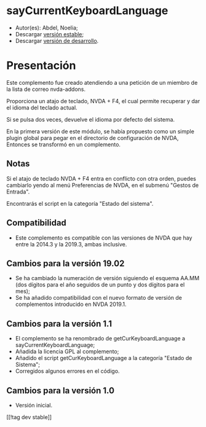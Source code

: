 # sayCurrentKeyboardLanguage #

* Autor(es): Abdel, Noelia;
* Descargar [versión estable][1];
* Descargar [versión de desarrollo][2].

# Presentación #

Este complemento fue creado atendiendo a una petición de un miembro de la
lista de correo nvda-addons.

Proporciona un atajo de teclado, NVDA + F4, el cual permite recuperar y dar
el idioma del teclado actual.

Si se pulsa dos veces, devuelve el idioma por defecto del sistema.

En la primera versión de este módulo, se había propuesto como un simple
plugin global para pegar en el directorio de configuración de NVDA, Entonces
se transformó en un complemento.

## Notas ##

Si el atajo de teclado NVDA + F4 entra en conflicto con otra orden, puedes
cambiarlo yendo al menú Preferencias de NVDA, en el submenú "Gestos de
Entrada".

Encontrarás el script en la categoría "Estado del sistema".

## Compatibilidad ##

* Este complemento es compatible con las versiones de NVDA que hay entre la
  2014.3 y la 2019.3, ambas inclusive.

## Cambios para la versión 19.02 ##

* Se ha cambiado la numeración de versión siguiendo el esquema AA.MM (dos
  dígitos para el año seguidos de un punto y dos dígitos para el mes);
* Se ha añadido compatibilidad con el nuevo formato de versión de
  complementos introducido en NVDA 2019.1.

## Cambios para la versión 1.1 ##

* El complemento se ha renombrado de getCurKeyboardLanguage a
  sayCurrentKeyboardLanguage;
* Añadida la licencia GPL al complemento;
* Añadido el script getCurKeyboardLanguage a la categoría "Estado de
  Sistema";
* Corregidos algunos errores en el código.

## Cambios para la versión 1.0 ##

* Versión inicial.

[[!tag dev stable]]

[1]: https://addons.nvda-project.org/files/get.php?file=ckbl

[2]: https://addons.nvda-project.org/files/get.php?file=ckbl-dev
